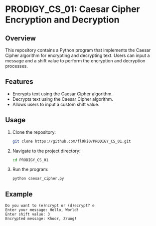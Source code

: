 # PRODIGY_CS_01: Caesar Cipher Encryption and Decryption

## Overview
This repository contains a Python program that implements the Caesar Cipher algorithm for encrypting and decrypting text. Users can input a message and a shift value to perform the encryption and decryption processes.

## Features
- Encrypts text using the Caesar Cipher algorithm.
- Decrypts text using the Caesar Cipher algorithm.
- Allows users to input a custom shift value.

## Usage
1. Clone the repository:
    ```bash
    git clone https://github.com/fl0ki0/PRODIGY_CS_01.git
    ```
2. Navigate to the project directory:
    ```bash
    cd PRODIGY_CS_01
    ```
3. Run the program:
    ```bash
    python caesar_cipher.py
    ```

## Example
```plaintext
Do you want to (e)ncrypt or (d)ecrypt? e
Enter your message: Hello, World!
Enter shift value: 3
Encrypted message: Khoor, Zruog!
